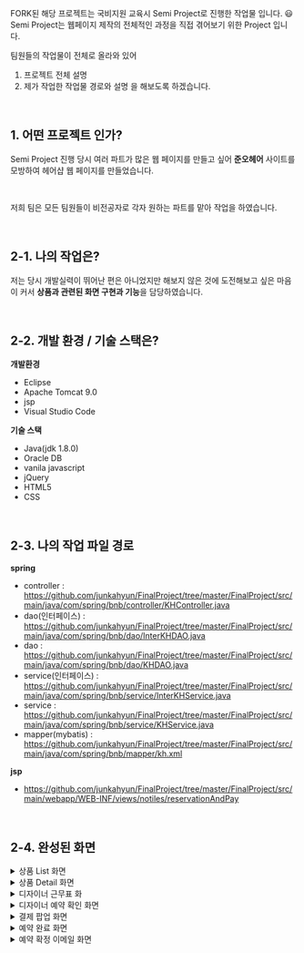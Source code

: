FORK된 해당 프로젝트는 국비지원 교육시 Semi Project로 진행한 작업물 입니다. 😃 
Semi Project는 웹페이지 제작의 전체적인 과정을 직접 겪어보기 위한 Project 입니다. 

팀원들의 작업물이 전체로 올라와 있어
1. 프로젝트 전체 설명
2. 제가 작업한 작업물 경로와 설명
을 해보도록 하겠습니다.

&nbsp;

## 1. 어떤 프로젝트 인가? 
Semi Project 진행 당시 여러 파트가 많은 웹 페이지를 만들고 싶어
**준오헤어** 사이트를 모방하여 헤어샵 웹 페이지를 만들었습니다.

&nbsp;

저희 팀은 모든 팀원들이 비전공자로
각자 원하는 파트를 맡아 작업을 하였습니다.

&nbsp;

## 2-1. 나의 작업은?
저는 당시 개발실력이 뛰어난 편은 아니었지만
해보지 않은 것에 도전해보고 싶은 마음이 커서
**상품과 관련된 화면 구현과 기능**을 담당하였습니다.

&nbsp;

## 2-2. 개발 환경 / 기술 스택은?
**개발환경**

- Eclipse
- Apache Tomcat 9.0
- jsp
- Visual Studio Code

**기술 스택**

- Java(jdk 1.8.0)
- Oracle DB
- vanila javascript
- jQuery
- HTML5
- CSS

&nbsp;

## 2-3. 나의 작업 파일 경로
**spring**

- controller : https://github.com/junkahyun/FinalProject/tree/master/FinalProject/src/main/java/com/spring/bnb/controller/KHController.java
- dao(인터페이스) :  https://github.com/junkahyun/FinalProject/tree/master/FinalProject/src/main/java/com/spring/bnb/dao/InterKHDAO.java
- dao : https://github.com/junkahyun/FinalProject/tree/master/FinalProject/src/main/java/com/spring/bnb/dao/KHDAO.java
- service(인터페이스) : https://github.com/junkahyun/FinalProject/tree/master/FinalProject/src/main/java/com/spring/bnb/service/InterKHService.java
- service : https://github.com/junkahyun/FinalProject/tree/master/FinalProject/src/main/java/com/spring/bnb/service/KHService.java
- mapper(mybatis) : https://github.com/junkahyun/FinalProject/tree/master/FinalProject/src/main/java/com/spring/bnb/mapper/kh.xml

**jsp**

- https://github.com/junkahyun/FinalProject/tree/master/FinalProject/src/main/webapp/WEB-INF/views/notiles/reservationAndPay

&nbsp;

## 2-4. 완성된 화면
<details>
  <summary>상품 List 화면</summary>
  <br />
  <div markdown="1">
    <image src="https://github.com/junkahyun/KHFinalProject/blob/master/screenimage/roomRuels_check.PNG" />
  </div>
</details>
<details>
  <summary>상품 Detail 화면</summary>
  <br />
  <div markdown="1">
    <image src="https://github.com/junkahyun/KHFinalProject/blob/master/screenimage/people_check.PNG" />
  </div>
</details>
<details>
  <summary>디자이너 근무표 화</summary>
  <br />
  <div markdown="1">
    <image src="https://github.com/junkahyun/KHFinalProject/blob/master/screenimage/reserve_check.PNG" />
  </div>
</details>
<details>
  <summary>디자이너 예약 확인 화면</summary>
  <br />
  <div markdown="1">
    <image src="https://github.com/junkahyun/KHFinalProject/blob/master/screenimage/coupon_use.PNG" />
  </div>
</details>
<details>
  <summary>결제 팝업 화면</summary>
  <br />
  <div markdown="1">
    <image src="https://github.com/junkahyun/KHFinalProject/blob/master/screenimage/reserve_popup.PNG" />
  </div>
</details>
<details>
  <summary>예약 완료 화면</summary>
  <br />
  <div markdown="1">
    <image src="https://github.com/junkahyun/KHFinalProject/blob/master/screenimage/reserve_succes.PNG" />
  </div>
</details>
<details>
  <summary>예약 확정 이메일 화면</summary>
  <br />
  <div markdown="1">
    <image src="https://github.com/junkahyun/KHFinalProject/blob/master/screenimage/reserve_email.PNG" />
  </div>
</details>
